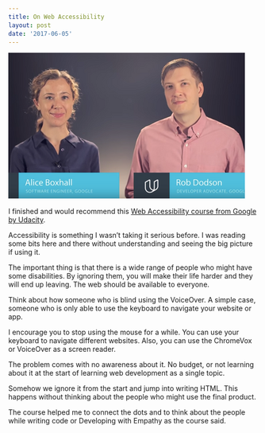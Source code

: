 ```yaml
---
title: On Web Accessibility
layout: post
date: '2017-06-05'
---
```


![Udacity Accessibility Course Cover Image](/images/journal/ud891.jpg)

I finished and would recommend this [Web Accessibility course from Google by Udacity](https://www.udacity.com/course/web-accessibility--ud891).

Accessibility is something I wasn’t taking it serious before. I was reading some bits here and there without understanding and seeing the big picture if using it.

The important thing is that there is a wide range of people who might have some disabilities. By ignoring them, you will make their life harder and they will end up leaving. The web should be available to everyone.

Think about how someone who is blind using the VoiceOver. A simple case, someone who is only able to use the keyboard to navigate your website or app.

I encourage you to stop using the mouse for a while. You can use your keyboard to navigate different websites. Also, you can use the ChromeVox or VoiceOver as a screen reader.

The problem comes with no awareness about it. No budget, or not learning about it at the start of learning web development as a single topic.

Somehow we ignore it from the start and jump into writing HTML. This happens without thinking about the people who might use the final product.

The course helped me to connect the dots and to think about the people while writing code or Developing with Empathy as the course said.